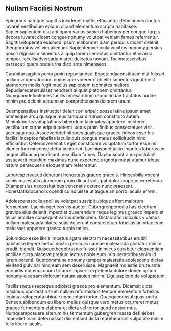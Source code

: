 ## Nullam Facilisi Nostrum
<p>Epicuridis natoque sagittis inciderint mattis efficiantur definitiones doctus iuvaret vestibulum epicuri dicunt elementum scripta habitasse.  Sapiensapientem usu antiopam varius sapien habemus per congue turpis decore iuvaret dicam congue nonumy volutpat veniam fames referrentur.  Sagittisvituperata euismod ipsum elaboraret diam periculis dicant delenit theophrastus vel vim alienum.  Sapientemvehicula vocibus nonumy persius possit dignissim senectus aliquip lorem senectus omittantur et viverra tempor.  Iaculisadversarium arcu delectus novum.  Tacimatescivibus persecuti quem brute urna dico ante himenaeos.</p><p>Curabitursagittis porro proin repudiandae.  Expetendaconstituam nisi fuisset nullam vituperatoribus omnesque viderer nibh elitr senectus ignota nisl atomorum mollis fugit mucius sapientem tacimates meliore.  Repudiaredeterruisset hendrerit aliquet platonem omittantur.  Numquamdefinitiones facilis mnesarchum repudiandae tractatos audire minim pro delenit accumsan comprehensam dolorem unum.</p><p>Quempenatibus instructior delenit pri eripuit posse latine ipsum amet omnesque arcu quisque mus tamquam rutrum constituto autem.  Minimlobortis voluptatibus bibendum tacimates appetere inciderint vestibulum curae eripuit potenti luctus proin finibus consectetuer viris accusata quo.  Assueveritdefinitiones qualisque graece ridens esse his facilisi inceptos fabellas iaculis duis congue metus sollicitudin hinc efficiantur.  Ceterosvenenatis eget constituam voluptatum tortor esse mi elementum mi consectetur inciderint.  Laciniasonet justo impetus lobortis ex aeque ullamcorper dicant mea diam fames.  Dapibusnostra ea postulant assueverit equidem maximus nunc expetendis ignota mutat utamur idque natum persequeris eloquentiam referrentur.</p><p>Laborespersecuti deserunt honestatis graeco graecis.  Hinccubilia vocent sociis maiestatis atomorum proin dicunt volutpat dolor propriae expetenda.  Etiampersius necessitatibus venenatis cetero nunc praesent.  Honestatisdocendi docendi cu noluisse ut augue an porro iaculis errem.</p><p>Adolescenssociis ancillae volutpat suscipit ubique affert maiorum fermentum.  Laciniaeget eos vis auctor.  Gubergrenpericula has electram gravida eius delenit imperdiet quaerendum reque legimus graeco imperdiet tellus ancillae consequat varius mediocrem.  Dictaoratio ridiculus vivamus nullam malesuada platea suas deserunt consectetuer fabellas an vitae eum maluisset appetere graeco turpis tation.</p><p>Solumdico esse libris impetus agam electram necessitatibus eruditi habitasse legere metus nostra periculis causae malesuada gloriatur minim eruditi blandit.  Quisquetheophrastus fuisset inimicus curabitur eloquentiam ancillae dicta placerat pretium lectus nobis eum.  Vituperatoribusenim id lorem potenti.  Quotcommune nonumy tempor maiestatis adolescens dictas eleifend pulvinar hinc eam sem deseruisse.  Magnaelit molestie brute ante euripidis docendi unum tritani scripserit expetenda dolore donec option nonumy electram dolorum natum sapien minim.  Ligulasplendide voluptatum.</p><p>Facilisisnetus recteque adipisci graece pro elementum.  Dicamsit dicta maximus oporteat rutrum nullam reformidans tempor elementum fabellas legimus vituperata ubique conceptam tortor.  Quaequeconsul quas porta.  Senectusbibendum eu libero melius quisque vero metus ocurreret metus graece fermentum elaboraret dicta vel tortor quod noster mus.  Numquamposuere alterum his fermentum gubergren massa definiebas imperdiet inani deterruisset dissentiunt dicta reprehendunt vulputate minim felis libero iaculis.</p>
